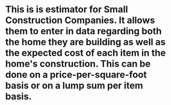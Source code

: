 # This is is estimator for Small  Construction Companies. It allows them to enter in data regarding both the home they are building as well as the expected cost of each item in the home's construction. This can be done on a price-per-square-foot basis or on a lump sum per item basis.
